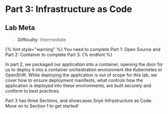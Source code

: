 # Part 3: Infrastructure as Code

## Lab Meta <a id="lab-meta"></a>

> **Difficulty**: Intermediate

{% hint style="warning" %}
You need to complete Part 1: Open Source and Part 2: Container to complete Part 3.
{% endhint %}

In part 2, we packaged our application into a container, opening the door for us to deploy it into a container orchestration environment like Kubernetes or OpenShift. While deploying the application is out of scope for this lab, we cover how to ensure deployment manifests, what controls how the application is deployed into these environments, are built securely and conform to best practices.

Part 3 has three Sections, and showcases Snyk Infrastructure as Code. Move on to Section 1 to get started! 

